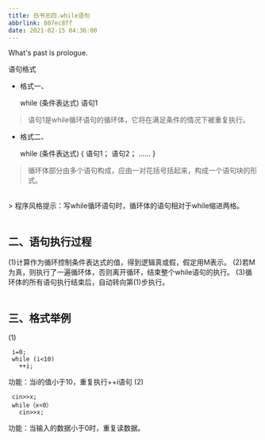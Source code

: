 ```yaml
---
title: 白书志四.while语句
abbrlink: 807ec8ff
date: 2021-02-15 04:36:00
---
```

What's past is prologue.

<!--more-->语句格式

 - 格式一、

    while (条件表达式)
    	语句1 

> 语句1是while循环语句的循环体，它将在满足条件的情况下被重复执行。



 - 格式二、

    while (条件表达式)
    	{
    		语句1；
    		语句2；
    		…… 
    	}

> 循环体部分由多个语句构成，应由一对花括号括起来，构成一个语句块的形式。
<br>
> 程序风格提示：写while循环语句时，循环体的语句相对于while缩进两格。
<br>
<br>



二、语句执行过程
--------

(1)计算作为循环控制条件表达式的值，得到逻辑真或假，假定用M表示。
(2)若M为真，则执行了一遍循环体，否则离开循环，结束整个while语句的执行。
(3)循环体的所有语句执行结束后，自动转向第(1)步执行。
<br>
<br>



三、格式举例
------

(1)

     i=0;
     while (i<10)
       ++i;

功能：当i的值小于10，重复执行++i语句
(2)  

     cin>>x;
     while（x<0）
       cin>>x;

功能：当输入的数据小于0时，重复读数据。

